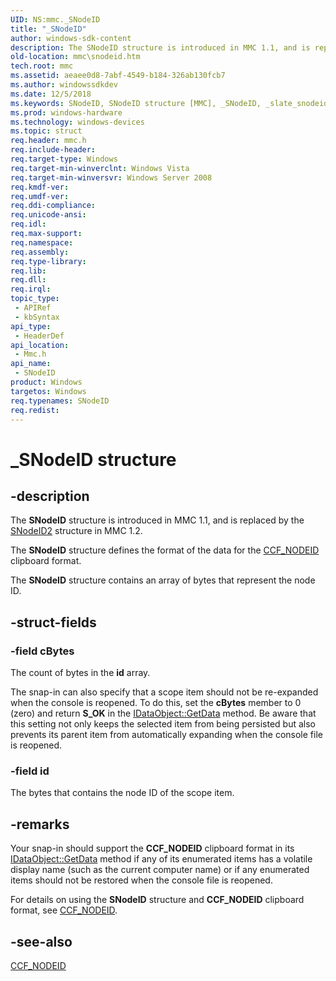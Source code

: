 ```yaml
---
UID: NS:mmc._SNodeID
title: "_SNodeID"
author: windows-sdk-content
description: The SNodeID structure is introduced in MMC 1.1, and is replaced by the SNodeID2 structure in MMC 1.2.
old-location: mmc\snodeid.htm
tech.root: mmc
ms.assetid: aeaee0d8-7abf-4549-b184-326ab130fcb7
ms.author: windowssdkdev
ms.date: 12/5/2018
ms.keywords: SNodeID, SNodeID structure [MMC], _SNodeID, _slate_snodeid, mmc.snodeid, mmc/SNodeID
ms.prod: windows-hardware
ms.technology: windows-devices
ms.topic: struct
req.header: mmc.h
req.include-header: 
req.target-type: Windows
req.target-min-winverclnt: Windows Vista
req.target-min-winversvr: Windows Server 2008
req.kmdf-ver: 
req.umdf-ver: 
req.ddi-compliance: 
req.unicode-ansi: 
req.idl: 
req.max-support: 
req.namespace: 
req.assembly: 
req.type-library: 
req.lib: 
req.dll: 
req.irql: 
topic_type:
 - APIRef
 - kbSyntax
api_type:
 - HeaderDef
api_location:
 - Mmc.h
api_name:
 - SNodeID
product: Windows
targetos: Windows
req.typenames: SNodeID
req.redist: 
---
```


# _SNodeID structure


## -description


The 
<b>SNodeID</b> structure is introduced in MMC 1.1, and is replaced by the 
<a href="https://msdn.microsoft.com/d7a0a5db-a84f-48f3-b1fb-5bccb104b62a">SNodeID2</a> structure in MMC 1.2.

The 
<b>SNodeID</b> structure defines the format of the data for the 
<a href="https://msdn.microsoft.com/12c600c7-b904-4e7a-ae78-76e90de5e0aa">CCF_NODEID</a> clipboard format.

The 
<b>SNodeID</b> structure contains an array of bytes that represent the node ID.


## -struct-fields




### -field cBytes

The count of bytes in the <b>id</b> array.

The snap-in can also specify that a scope item should not be re-expanded when the console is reopened. To do this, set the <b>cBytes</b> member to 0 (zero) and return <b>S_OK</b> in the <a href="https://msdn.microsoft.com/05118461-0438-4715-b2c2-fc2471ce38f0">IDataObject::GetData</a> method. Be aware that this setting not only keeps the selected item from being persisted but also prevents its parent item from automatically expanding when the console file is reopened.


### -field id

The bytes that contains the node ID of the scope item.


## -remarks



Your snap-in should support the <b>CCF_NODEID</b> clipboard format in its <a href="https://msdn.microsoft.com/05118461-0438-4715-b2c2-fc2471ce38f0">IDataObject::GetData</a> method if any of its enumerated items has a volatile display name (such as the current computer name) or if any enumerated items should not be restored when the console file is reopened.

For details on using the 
<b>SNodeID</b> structure and <b>CCF_NODEID</b> clipboard format, see 
<a href="https://msdn.microsoft.com/12c600c7-b904-4e7a-ae78-76e90de5e0aa">CCF_NODEID</a>.




## -see-also




<a href="https://msdn.microsoft.com/12c600c7-b904-4e7a-ae78-76e90de5e0aa">CCF_NODEID</a>
 

 

